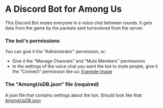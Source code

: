 # A Discord Bot for Among Us
This Discord Bot mutes everyone in a voice chat between rounds. It gets data from the game by the packets sent to/received from the server.

### The bot's permissions
You can give it the "Administrator" permission, or:
* Give it the "Manage Channels" and "Mute Members" permissions
* In the settings of the voice chat you want the bot to mute people, give it the "Connect" permission like so: [Example image](examples/voice_chat_connect_permission_example.png)

### The "AmongUsDB.json" file (required)
A json file that contains settings about the bot.
Should look like that: [AmongUsDB.json](AmongUsDB.json)
